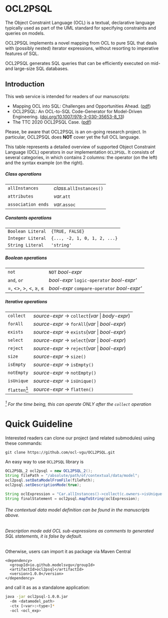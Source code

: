 # OCL2PSQL

The Object Constraint Language (OCL) is a textual, declarative language typically used as part of the UML standard for specifying constraints and queries on models.

OCL2PSQL implements a novel mapping
from OCL to pure SQL that deals with
(possibly nested) iterator expressions,
without resorting to imperative features of SQL.

OCL2PSQL generates SQL queries that can be efficiently
executed on mid- and large-size SQL databases.

## Introduction

This web service is intended for readers of our manuscripts:

* Mapping OCL into SQL: Challenges and Opportunities Ahead. ([pdf](http://ceur-ws.org/Vol-2513/paper1.pdf))
* OCL2PSQL: An OCL-to-SQL Code-Generator for Model-Driven Engineering. ([doi.org/10.1007/978-3-030-35653-8_13](https://doi.org/10.1007/978-3-030-35653-8_13))
* The TTC 2020 OCL2PSQL Case. ([pdf](https://www.transformation-tool-contest.eu/2020_ocl2sql.pdf))

Please, be aware that OCL2PSQL is an on-going research project.
In particular, OCL2PSQL does **NOT** cover yet the full OCL language. 

This table represents a detailed overview of supported Object Constraint Language (OCL) operators in our implementation `OCL2PSQL`. It consists of several categories, in which contains 2 columns: the operator (on the left) and the syntax example (on the right).

##### Class operations
|||
|--------------------------|---|
|`allInstances`  |  *class*.`allInstances()` |
|`attributes`  |  *var*.`att` |
|`association ends`  |  *var*.`assoc` |

##### Constants operations
|||
|--------------------------|---|
|`Boolean Literal`  |  `{TRUE, FALSE}`|
|`Integer Literal`  |  `{..., -2, 1, 0, 1, 2, ...}`|
|`String Literal`  |  `'string'`|

##### Boolean operations
|||
|--------------------------|---|
|`not`  |  `NOT` *bool-expr* |
|`and`, `or`| *bool-expr* `logic-operator` *bool-expr'*|
| =, <>, >, <, &#8805;, &#8804;  |  *bool-expr* `compare-operator` *bool-expr'*|

##### Iterative operations
|||
|--------------------------|---|
|`collect`  |  *source-expr* -> `collect`(*var* &#124; *body-expr*) |
|`forAll`  |  *source-expr* -> `forAll`(*var* &#124; *bool-expr*) |
|`exists`  |  *source-expr* -> `exists`(*var* &#124; *bool-expr*) |
|`select`  |  *source-expr* -> `select`(*var* &#124; *bool-expr*) |
|`reject`  |  *source-expr* -> `reject`(*var* &#124; *bool-expr*) |
|`size`  |  *source-expr* -> `size()`|
|`isEmpty`  |  *source-expr* -> `isEmpty()`|
|`notEmpty`  |  *source-expr* -> `notEmpty()`|
|`isUnique`  |  *source-expr* -> `isUnique()`|
|`flatten`[<sup>1</sup>]  |  *source-expr* -> `flatten()`|

###### [<sup>1</sup>] For the time being, this can operate *ONLY* after the `collect` operation
[<sup>1</sup>]:#-For

# Quick Guideline

Interested readers can clone our project (and related submodules) using these commands:
```
git clone https://github.com/ocl-vgu/OCL2PSQL.git
```

An easy way to use `OCL2PSQL` library is 

```java
OCL2PSQL_2 ocl2psql = new OCL2PSQL_2();
String filePath = "/absolute/path/of/contextual/data/model";
ocl2psql.setDataModelFromFile(filePath);
ocl2psql.setDescriptionMode(true);

String oclExpression = "Car.allInstances()->collect(c.owners->isUnique())";
String finalStatement = ocl2psql.mapToString(oclExpression);
```
###### The contextual data model definition can be found in the manuscripts above.
###### Description mode add OCL sub-expressions as comments to generated SQL statements, it is false by default.

Otherwise, users can import it as package via Maven Central

```
<dependency>
  <groupId>io.github.modelsvgu</groupId>
  <artifactId>ocl2psql</artifactId>
  <version>1.0.0</version>
</dependency>
```

and call it as as a standalone application:

```bash
java -jar ocl2psql-1.0.0.jar 
  -dm <datamodel_path> 
  -ctx [<var>:<type>]*
  -ocl <ocl_exp>
```